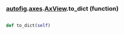 ### [autofig](autofig.md).[axes](autofig.axes.md).[AxView](autofig.axes.AxView.md).to_dict (function)


```py

def to_dict(self)

```


